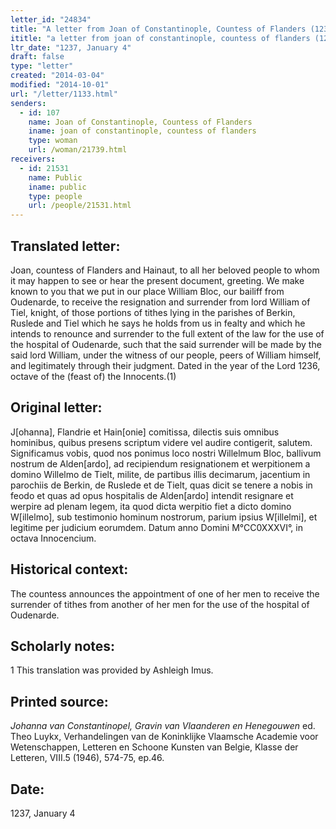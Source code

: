 ```yaml
---
letter_id: "24834"
title: "A letter from Joan of Constantinople, Countess of Flanders (1237, January 4)"
ititle: "a letter from joan of constantinople, countess of flanders (1237, january 4)"
ltr_date: "1237, January 4"
draft: false
type: "letter"
created: "2014-03-04"
modified: "2014-10-01"
url: "/letter/1133.html"
senders:
  - id: 107
    name: Joan of Constantinople, Countess of Flanders
    iname: joan of constantinople, countess of flanders
    type: woman
    url: /woman/21739.html
receivers:
  - id: 21531
    name: Public
    iname: public
    type: people
    url: /people/21531.html
---
```

<h2> Translated letter:</h2>Joan, countess of Flanders and Hainaut, to all her beloved people to whom it may happen to see or hear the present document, greeting.
	We make known to you that we put in our place William Bloc, our bailiff from Oudenarde, to receive the resignation and surrender from lord William of Tiel, knight, of those portions of tithes lying in the parishes of Berkin, Ruslede and Tiel which he says he holds from us in fealty and which he intends to renounce and surrender to the full extent of the law for the use of the hospital of Oudenarde, such that the said surrender will be made by the said lord William, under the witness of our people, peers of William himself, and legitimately through their judgment.
	Dated in the year of the Lord 1236, octave of the (feast of) the Innocents.(1)
<h2 class="mt-4"> Original letter:</h2>J[ohanna], Flandrie et Hain[onie] comitissa, dilectis suis omnibus hominibus, quibus presens scriptum videre vel audire contigerit, salutem.
Significamus vobis, quod nos ponimus loco nostri Willelmum Bloc, ballivum nostrum de Alden[ardo], ad recipiendum resignationem et werpitionem a domino Willelmo de Tielt, milite, de partibus illis decimarum, jacentium in parochiis de Berkin, de Ruslede et de Tielt, quas dicit se tenere a nobis in feodo et quas ad opus hospitalis de Alden[ardo] intendit resignare et werpire ad plenam legem, ita quod dicta werpitio fiet a dicto domino W[illelmo], sub testimonio hominum nostrorum, parium ipsius W[illelmi], et legitime per judicium eorumdem.
Datum anno Domini M°CC0XXXVI°, in octava Innocencium.
<h2 class="mt-4"> Historical context:</h2>The countess announces the appointment of one of her men to receive the surrender of tithes from another of her men for the use of the hospital of Oudenarde.
<h2 class="mt-4"> Scholarly notes:</h2>1 This translation was provided by Ashleigh Imus.
<h2 class="mt-4"> Printed source:</h2><p><em>Johanna van Constantinopel, Gravin van Vlaanderen en Henegouwen</em> ed. Theo Luykx, Verhandelingen van de Koninklijke Vlaamsche Academie voor Wetenschappen, Letteren en Schoone Kunsten van Belgie, Klasse der Letteren, VIII.5 (1946), 574-75, ep.46.</p><h2 class="mt-4"> Date:</h2>1237, January 4